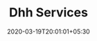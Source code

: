 ---
title: "Dhh Services"
image: /images/graphic-designs/DHH_services.jpg
tags: ["graphics"]
date: 2020-03-19T20:01:01+05:30
draft: false
---
